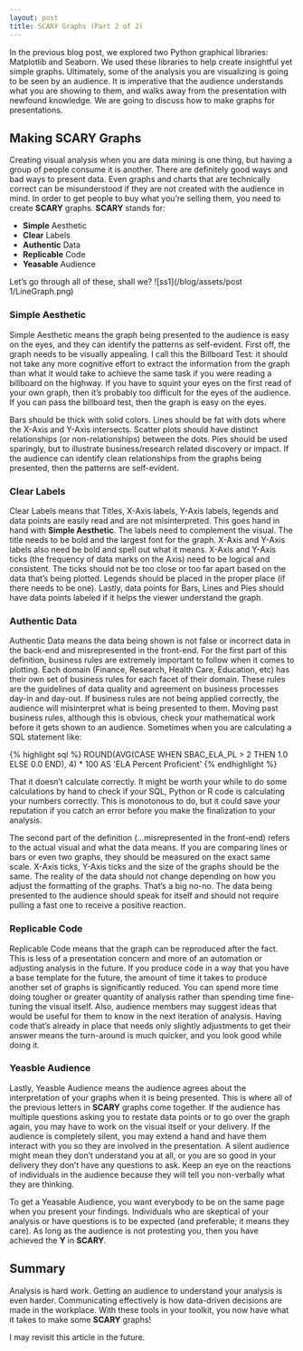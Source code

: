 ```yaml
---
layout: post
title: SCARY Graphs (Part 2 of 2)
---
```


In the previous blog post, we explored two Python graphical libraries: Matplotlib and Seaborn. We used these libraries to help create insightful yet simple graphs. Ultimately, some of the analysis you are visualizing is going to be seen by an audience. It is imperative that the audience understands what you are showing to them, and walks away from the presentation with newfound knowledge. We are going to discuss how to make graphs for presentations.

## Making SCARY Graphs

Creating visual analysis when you are data mining is one thing, but having a group of people consume it is another. There are definitely good ways and bad ways to present data. Even graphs and charts that are technically correct can be misunderstood if they are not created with the audience in mind. In order to get people to buy what you’re selling them, you need to create **SCARY** graphs. **SCARY** stands for:

* **Simple** Aesthetic
* **Clear** Labels
* **Authentic** Data
* **Replicable** Code
* **Yeasable** Audience

Let’s go through all of these, shall we?
![ss1](/blog/assets/post 1/LineGraph.png)

### Simple Aesthetic

Simple Aesthetic means the graph being presented to the audience is easy on the eyes, and they can identify the patterns as self-evident. First off, the graph needs to be visually appealing. I call this the Billboard Test: it should not take any more cognitive effort to extract the information from the graph than what it would take to achieve the same task if you were reading a billboard on the highway. If you have to squint your eyes on the first read of your own graph, then it’s probably too difficult for the eyes of the audience. If you can pass the billboard test, then the graph is easy on the eyes.

Bars should be thick with solid colors. Lines should be fat with dots where the X-Axis and Y-Axis intersects. Scatter plots should have distinct relationships (or non-relationships) between the dots. Pies should be used sparingly, but to illustrate business/research related discovery or impact. If the audience can identify clean relationships from the graphs being presented, then the patterns are self-evident.

### Clear Labels

Clear Labels means that Titles, X-Axis labels, Y-Axis labels, legends and data points are easily read and are not misinterpreted. This goes hand in hand with **Simple Aesthetic**. The labels need to complement the visual. The title needs to be bold and the largest font for the graph. X-Axis and Y-Axis labels also need be bold and spell out what it means. X-Axis and Y-Axis ticks (the frequency of data marks on the Axis) need to be logical and consistent. The ticks should not be too close or too far apart based on the data that’s being plotted. Legends should be placed in the proper place (if there needs to be one). Lastly, data points for Bars, Lines and Pies should have data points labeled if it helps the viewer understand the graph.

### Authentic Data

Authentic Data means the data being shown is not false or incorrect data in the back-end and misrepresented in the front-end. For the first part of this definition, business rules are extremely important to follow when it comes to plotting. Each domain (Finance, Research, Health Care, Education, etc) has their own set of business rules for each facet of their domain. These rules are the guidelines of data quality and agreement on business processes day-in and day-out.  If business rules are not being applied correctly, the audience will misinterpret what is being presented to them. Moving past business rules, although this is obvious, check your mathematical work before it gets shown to an audience. Sometimes when you are calculating a SQL statement like:

{% highlight sql %}
  ROUND(AVG(CASE WHEN SBAC_ELA_PL > 2 THEN 1.0 ELSE 0.0 END), 4) * 100 AS 'ELA Percent Proficient'
{% endhighlight %}

That it doesn’t calculate correctly. It might be worth your while to do some calculations by hand to check if your SQL, Python or R code is calculating your numbers correctly. This is monotonous to do, but it could save your reputation if you catch an error before you make the finalization to your analysis.

The second part of the definition (…misrepresented in the front-end) refers to the actual visual and what the data means. If you are comparing lines or bars or even two graphs, they should be measured on the exact same scale. X-Axis ticks, Y-Axis ticks and the size of the graphs should be the same. The reality of the data should not change depending on how you adjust the formatting of the graphs. That’s a big no-no. The data being presented to the audience should speak for itself and should not require pulling a fast one to receive a positive reaction.

### Replicable Code

Replicable Code means that the graph can be reproduced after the fact. This is less of a presentation concern and more of an automation or adjusting analysis in the future. If you produce code in a way that you have a base template for the future, the amount of time it takes to produce another set of graphs is significantly reduced. You can spend more time doing tougher or greater quantity of analysis rather than spending time fine-tuning the visual itself. Also, audience members may suggest ideas that would be useful for them to know in the next iteration of analysis. Having code that’s already in place that needs only slightly adjustments to get their answer means the turn-around is much quicker, and you look good while doing it.

### Yeasble Audience

Lastly, Yeasble Audience means the audience agrees about the interpretation of your graphs when it is being presented. This is where all of the previous letters in **SCARY** graphs come together. If the audience has multiple questions asking you to restate data points or to go over the graph again, you may have to work on the visual itself or your delivery. If the audience is completely silent, you may extend a hand and have them interact with you so they are involved in the presentation. A silent audience might mean they don’t understand you at all, or you are so good in your delivery they don’t have any questions to ask. Keep an eye on the reactions of individuals in the audience because they will tell you non-verbally what they are thinking.

To get a Yeasable Audience, you want everybody to be on the same page when you present your findings. Individuals who are skeptical of your analysis or have questions is to be expected (and preferable; it means they care). As long as the audience is not protesting you, then you have achieved the **Y** in **SCARY**.

## Summary

Analysis is hard work. Getting an audience to understand your analysis is even harder. Communicating effectively is how data-driven decisions are made in the workplace. With these tools in your toolkit, you now have what it takes to make some **SCARY** graphs!

I may revisit this article in the future.
